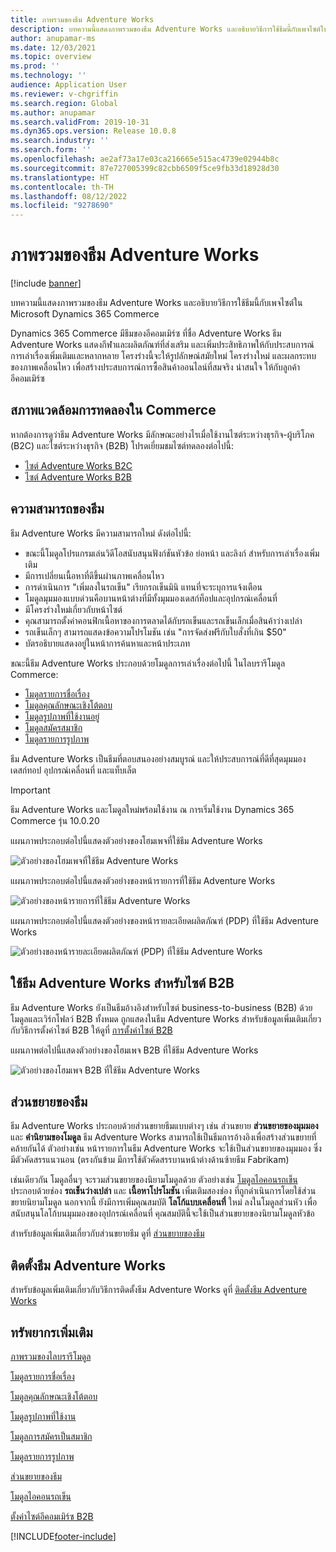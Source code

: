 ```yaml
---
title: ภาพรวมของธีม Adventure Works
description: บทความนี้แสดงภาพรวมของธีม Adventure Works และอธิบายวิธีการใช้ธีมนี้กับเพจไซต์ใน Microsoft Dynamics 365 Commerce
author: anupamar-ms
ms.date: 12/03/2021
ms.topic: overview
ms.prod: ''
ms.technology: ''
audience: Application User
ms.reviewer: v-chgriffin
ms.search.region: Global
ms.author: anupamar
ms.search.validFrom: 2019-10-31
ms.dyn365.ops.version: Release 10.0.8
ms.search.industry: ''
ms.search.form: ''
ms.openlocfilehash: ae2af73a17e03ca216665e515ac4739e02944b8c
ms.sourcegitcommit: 87e727005399c82cbb6509f5ce9fb33d18928d30
ms.translationtype: HT
ms.contentlocale: th-TH
ms.lasthandoff: 08/12/2022
ms.locfileid: "9278690"
---
```

# <a name="adventure-works-theme-overview"></a>ภาพรวมของธีม Adventure Works

[!include [banner](includes/banner.md)]

บทความนี้แสดงภาพรวมของธีม Adventure Works และอธิบายวิธีการใช้ธีมนี้กับเพจไซต์ใน Microsoft Dynamics 365 Commerce

Dynamics 365 Commerce มีธีมของอีคอมเมิร์ซ ที่ชื่อ Adventure Works ธีม Adventure Works แสดงกีฬาและผลิตภัณฑ์ที่ส่งเสริม และเพิ่มประสิทธิภาพให้กับประสบการณ์การเล่าเรื่องเพิ่มเติมและหลากหลาย โครงร่างนี้จะให้รูปลักษณ์สมัยใหม่ โครงร่างใหม่ และผลกระทบของภาพเคลื่อนไหว เพื่อสร้างประสบการณ์การซื้อสินค้าออนไลน์ที่สมจริง น่าสนใจ ให้กับลูกค้าอีคอมเมิร์ซ

## <a name="trial-environments-in-commerce"></a>สภาพแวดล้อมการทดลองใน Commerce

หากต้องการดูว่าธีม Adventure Works มีลักษณะอย่างไรเมื่อใช้งานไซต์ระหว่างธุรกิจ-ผู้บริโภค (B2C) และไซต์ระหว่างธุรกิจ (B2B) โปรดเยี่ยมชมไซต์ทดลองต่อไปนี้:

- [ไซต์ Adventure Works B2C](https://www.adventure-works.com/)
- [ไซต์ Adventure Works B2B](https://www.adventure-works.com/business)

## <a name="theme-capabilities"></a>ความสามารถของธีม

ธีม Adventure Works มีความสามารถใหม่ ดังต่อไปนี้:

- ขณะนี้โมดูลโปรแกรมเล่นวิดีโอสนับสนุนฟังก์ชันหัวข้อ ย่อหน้า และลิงก์ สำหรับการเล่าเรื่องเพิ่มเติม
- มีการเปลี่ยนเนื้อหาที่ดีขึ้นผ่านภาพเคลื่อนไหว
- การดำเนินการ "เพิ่มลงในรถเข็น" เรียกรถเข็นมินิ แทนที่จะระบุการแจ้งเตือน
- โมดูลมุมมองแบบด่วนคือบานหน้าต่างที่มีทั้งมุมมองเดสก์ท็อปและอุปกรณ์เคลื่อนที่
- มีโครงร่างใหม่เกี่ยวกับหน้าไซต์ 
- คุณสามารถตั้งค่าคอนฟิกเนื้อหาของการตลาดได้กับรถเข็นและรถเข็นเล็กเมื่อสินค้าว่างเปล่า
- รถเข็นเล็กๆ สามารถแสดงข้อความโปรโมชัน เช่น "การจัดส่งฟรีกับใบสั่งที่เกิน $50"
- บัตรอธิบายแสดงอยู่ในหน้าการค้นหาและหน้าประเภท

ขณะนี้ธีม Adventure Works ประกอบด้วยโมดูลการเล่าเรื่องต่อไปนี้ ในไลบรารีโมดูล Commerce:

- [โมดูลรายการชื่อเรื่อง](tile-list-module.md)
- [โมดูลคุณลักษณะเชิงโต้ตอบ](interactive-feature-module.md)
- [โมดูลรูปภาพที่ใช้งานอยู่](active-image-module.md)
- [โมดูลสมัครสมาชิก](subscribe-module.md)
- [โมดูลรายการรูปภาพ](image-list-module.md)

ธีม Adventure Works เป็นธีมที่ตอบสนองอย่างสมบูรณ์ และให้ประสบการณ์ที่ดีที่สุดมุมมองเดสก์ทอป อุปกรณ์เคลื่อนที่ และแท็บเล็ต

> [!IMPORTANT]
> ธีม Adventure Works และโมดูลใหม่พร้อมใช้งาน ณ การเริ่มใช้งาน Dynamics 365 Commerce รุ่น 10.0.20

แผนภาพประกอบต่อไปนี้แสดงตัวอย่างของโฮมเพจที่ใช้ธีม Adventure Works

![ตัวอย่างของโฮมเพจที่ใช้ธีม Adventure Works](./media/aw_b2c.PNG)

แผนภาพประกอบต่อไปนี้แสดงตัวอย่างของหน้ารายการที่ใช้ธีม Adventure Works

![ตัวอย่างของหน้ารายการที่ใช้ธีม Adventure Works](./media/Aw_list.PNG)

แผนภาพประกอบต่อไปนี้แสดงตัวอย่างของหน้ารายละเอียดผลิตภัณฑ์ (PDP) ที่ใช้ธีม Adventure Works

![ตัวอย่างของหน้ารายละเอียดผลิตภัณฑ์ (PDP) ที่ใช้ธีม Adventure Works](./media/aw_pdp.PNG)

## <a name="use-the-adventure-works-theme-for-b2b-sites"></a>ใช้ธีม Adventure Works สำหรับไซต์ B2B

ธีม Adventure Works ยังเป็นธีมอ้างอิงสำหรับไซต์ business-to-business (B2B) ด้วย โมดูลและเวิร์กโฟลว์ B2B ทั้งหมด ถูกแสดงในธีม Adventure Works สำหรับข้อมูลเพิ่มเติมเกี่ยวกับวิธีการตั้งค่าไซต์ B2B ให้ดูที่ [การตั้งค่าไซต์ B2B](./b2b/set-up-b2b-site.md)

แผนภาพต่อไปนี้แสดงตัวอย่างของโฮมเพจ B2B ที่ใช้ธีม Adventure Works

![ตัวอย่างของโฮมเพจ B2B ที่ใช้ธีม Adventure Works](./media/aw_b2b.PNG)

## <a name="theme-extensions"></a>ส่วนขยายของธีม

ธีม Adventure Works ประกอบด้วยส่วนขยายธีมแบบต่างๆ เช่น ส่วนขยาย **ส่วนขยายของมุมมอง** และ **คำนิยามของโมดูล** ธีม Adventure Works สามารถใช้เป็นธีมการอ้างอิงเพื่อสร้างส่วนขยายที่คล้ายกันได้ ตัวอย่างเช่น หน้ารายการในธีม Adventure Works จะใช้เป็นส่วนขยายของมุมมอง ซึ่งมีตัวคัดสรรแนวนอน (ตรงกันข้าม มีการใช้ตัวคัดสรรบานหน้าต่างด้านซ้ายธีม Fabrikam)

เช่นเดียวกัน โมดูลอื่นๆ จะรวมส่วนขยายของนิยามโมดูลด้วย ตัวอย่างเช่น [โมดูลไอคอนรถเข็น](cart-icon-module.md) ประกอบด้วยช่อง **รถเข็นว่างเปล่า** และ **เนื้อหาโปรโมชัน** เพิ่มเติมสองช่อง ที่ถูกดําเนินการโดยใช้ส่วนขยายนิยามโมดูล นอกจากนี้ ยังมีการเพิ่มคุณสมบัติ **โลโก้แบบเคลื่อนที่** ใหม่ ลงในโมดูลส่วนหัว เพื่อสนับสนุนโลโก้บนมุมมองของอุปกรณ์เคลื่อนที่ คุณสมบัตินี้จะใช้เป็นส่วนขยายของนิยามโมดูลหัวข้อ

สำหรับข้อมูลเพิ่มเติมเกี่ยวกับส่วนขยายธีม ดูที่ [ส่วนขยายของธีม](e-commerce-extensibility/theme-module-extensions.md)

## <a name="install-the-adventure-works-theme"></a>ติดตั้งธีม Adventure Works

สำหรับข้อมูลเพิ่มเติมเกี่ยวกับวิธีการติดตั้งธีม Adventure Works ดูที่ [ติดตั้งธีม Adventure Works](install-adventure-works.md)

## <a name="additional-resources"></a>ทรัพยากรเพิ่มเติม

[ภาพรวมของไลบรารีโมดูล](starter-kit-overview.md)

[โมดูลรายการชื่อเรื่อง](tile-list-module.md)

[โมดูลคุณลักษณะเชิงโต้ตอบ](interactive-feature-module.md)

[โมดูลรูปภาพที่ใช้งาน](active-image-module.md)

[โมดูลการสมัครเป็นสมาชิก](subscribe-module.md)

[โมดูลรายการรูปภาพ](image-list-module.md)

[ส่วนขยายของธีม](e-commerce-extensibility/theme-module-extensions.md)

[โมดูลไอคอนรถเข็น](cart-icon-module.md)

[ตั้งค่าไซต์อีคอมเมิร์ซ B2B](./b2b/set-up-b2b-site.md)

[!INCLUDE[footer-include](../includes/footer-banner.md)]
